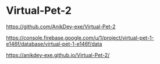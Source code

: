 # Virtual-Pet-2

https://github.com/AnikDey-exe/Virtual-Pet-2

https://console.firebase.google.com/u/1/project/virtual-pet-1-e146f/database/virtual-pet-1-e146f/data

https://anikdey-exe.github.io/Virtual-Pet-2/
